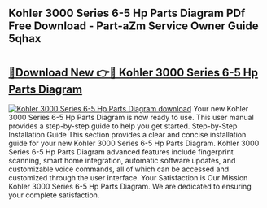 ## Kohler 3000 Series 6-5 Hp Parts Diagram PDf Free Download - Part-aZm Service Owner Guide 5qhax

# <h2><a href="http://dflxe2t.blite.top/?on=Kohler+3000+Series+6-5+Hp+Parts+Diagram">🔗Download New 👉🔴 Kohler 3000 Series 6-5 Hp Parts Diagram</a></h2>

[![Kohler 3000 Series 6-5 Hp Parts Diagram download](https://i.imgur.com/lujVjoI.png)](http://dflxe2t.blite.top/?on=Kohler+3000+Series+6-5+Hp+Parts+Diagram)
Your new Kohler 3000 Series 6-5 Hp Parts Diagram is now ready to use. This user manual provides a step-by-step guide to help you get started. Step-by-Step Installation Guide This section provides a clear and concise installation guide for your new Kohler 3000 Series 6-5 Hp Parts Diagram. Kohler 3000 Series 6-5 Hp Parts Diagram advanced features include fingerprint scanning, smart home integration, automatic software updates, and customizable voice commands, all of which can be accessed and customized through the user interface. Your Satisfaction is Our Mission Kohler 3000 Series 6-5 Hp Parts Diagram. We are dedicated to ensuring your complete satisfaction.
